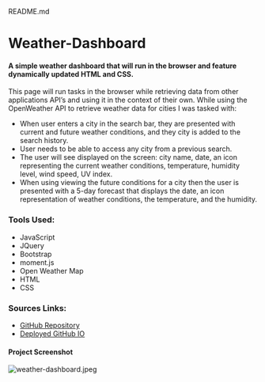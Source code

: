 README.md

# Weather-Dashboard
#### A simple weather dashboard that will run in the browser and feature dynamically updated HTML and CSS.

This page will run tasks in the browser while retrieving data from other applications API’s and using it in the context of their own. 
While using the OpenWeather API to retrieve weather data for cities I was tasked with:

* When user enters a city in the search bar, they are presented with current and future weather conditions, and they city is added to the search history.
* User needs to be able to access any city from a previous search.
* The user will see displayed on the screen: city name, date, an icon representing the current weather conditions, temperature, humidity level, wind speed, UV index.
* When using viewing the future conditions for a city then the user is presented with a 5-day forecast that displays the date, an icon representation of weather conditions, the temperature, and the humidity.

### Tools Used:
* JavaScript
* JQuery
* Bootstrap
* moment.js
* Open Weather Map
* HTML
* CSS

### Sources Links:
* [GitHub Repository]()
* [Deployed GitHub IO](https://dcampos07.github.io/Weather-Dashboard/)

#### Project Screenshot

![weather-dashboard.jpeg]()
